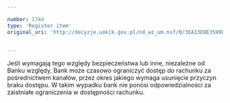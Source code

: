 ```yaml
---

number: 1744
type: 'Register item'
original_uri: 'http://decyzje.uokik.gov.pl/nd_wz_um.nsf/0/3EA13EBE3599851EC125765F004D0FAB?OpenDocument'


---
```


Jeśli wymagają tego względy bezpieczeństwa lub inne, niezależne od Banku względy, Bank może czasowo ograniczyć dostęp do rachunku za pośrednictwem kanałów, przez okres jakiego wymaga usunięcie przyczyn braku dostępu. W takim wypadku bank nie ponosi odpowiedzialności za zaistniałe ograniczenia w dostępności rachunku.
